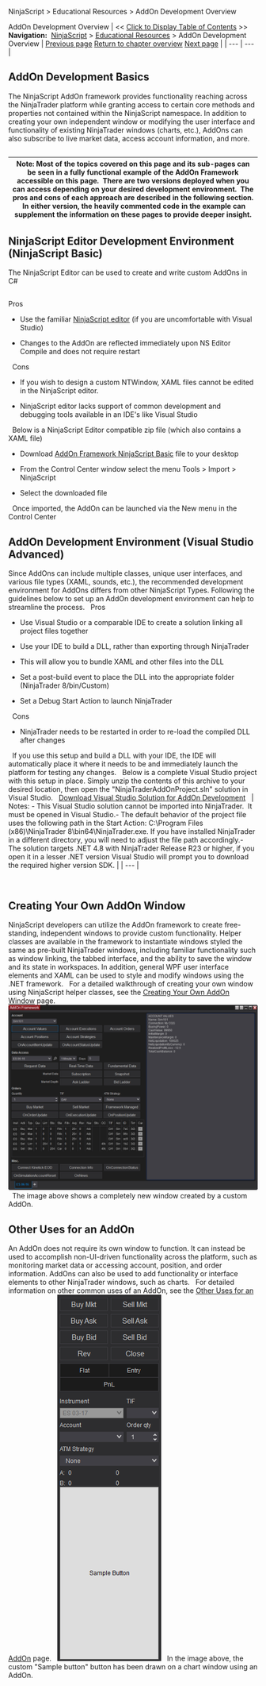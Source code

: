 ﻿
NinjaScript > Educational Resources > AddOn Development Overview

AddOn Development Overview
| << [Click to Display Table of Contents](addon_development_overview.md) >> **Navigation:**     [NinjaScript](ninjascript.md) > [Educational Resources](educational_resources.md) > AddOn Development Overview | [Previous page](educational_resources.md) [Return to chapter overview](educational_resources.md) [Next page](developing_add_ons.md) |
| --- | --- |
## AddOn Development Basics
The NinjaScript AddOn framework provides functionality reaching across the NinjaTrader platform while granting access to certain core methods and properties not contained within the NinjaScript namespace. In addition to creating your own independent window or modifying the user interface and functionality of existing NinjaTrader windows (charts, etc.), AddOns can also subscribe to live market data, access account information, and more. 
## 
| Note: Most of the topics covered on this page and its sub-pages can be seen in a fully functional example of the AddOn Framework accessible on this page.  There are two versions deployed when you can access depending on your desired development environment.  The pros and cons of each approach are described in the following section.  In either version, the heavily commented code in the example can supplement the information on these pages to provide deeper insight. |
| --- |

## 
## NinjaScript Editor Development Environment (NinjaScript Basic)
The NinjaScript Editor can be used to create and write custom AddOns in C#
## 
Pros
- Use the familiar [NinjaScript editor](editor.md) (if you are uncomfortable with Visual Studio)

- Changes to the AddOn are reflected immediately upon NS Editor Compile and does not require restart

 
Cons
- If you wish to design a custom NTWindow, XAML files cannot be edited in the NinjaScript editor.

- NinjaScript editor lacks support of common development and debugging tools available in an IDE's like Visual Studio

 
Below is a NinjaScript Editor compatible zip file (which also contains a XAML file)
- Download [AddOn Framework NinjaScript Basic](https://ninjatrader.com/support/helpGuides/nt8/samples/Addon_Framework_NinjaScript_Basic.zip) file to your desktop

- From the Control Center window select the menu Tools > Import > NinjaScript

- Select the downloaded file

 
Once imported, the AddOn can be launched via the New menu in the Control Center
## 
## AddOn Development Environment (Visual Studio Advanced)
Since AddOns can include multiple classes, unique user interfaces, and various file types (XAML, sounds, etc.), the recommended development environment for AddOns differs from other NinjaScript Types. Following the guidelines below to set up an AddOn development environment can help to streamline the process.
 
Pros
- Use Visual Studio or a comparable IDE to create a solution linking all project files together

- Use your IDE to build a DLL, rather than exporting through NinjaTrader

- This will allow you to bundle XAML and other files into the DLL

- Set a post-build event to place the DLL into the appropriate folder (NinjaTrader 8/bin/Custom)

- Set a Debug Start Action to launch NinjaTrader

 
Cons
- NinjaTrader needs to be restarted in order to re-load the compiled DLL after changes

 
If you use this setup and build a DLL with your IDE, the IDE will automatically place it where it needs to be and immediately launch the platform for testing any changes.
 
Below is a complete Visual Studio project with this setup in place. Simply unzip the contents of this archive to your desired location, then open the "NinjaTraderAddOnProject.sln" solution in Visual Studio.
 
[Download Visual Studio Solution for AddOn Development](https://ninjatrader.com/support/helpGuides/nt8/samples/NinjaTraderAddOnProject.zip)
 
| Notes:  - This Visual Studio solution cannot be imported into NinjaTrader.  It must be opened in Visual Studio.- The default behavior of the project file uses the following path in the Start Action: C:\\Program Files (x86)\\NinjaTrader 8\\bin64\\NinjaTrader.exe. If you have installed NinjaTrader in a different directory, you will need to adjust the file path accordingly.- The solution targets .NET 4.8 with NinjaTrader Release R23 or higher, if you open it in a lesser .NET version Visual Studio will prompt you to download the required higher version SDK. |
| --- |

 
## Creating Your Own AddOn Window
NinjaScript developers can utilize the AddOn framework to create free-standing, independent windows to provide custom functionality. Helper classes are available in the framework to instantiate windows styled the same as pre-built NinjaTrader windows, including familiar functionality such as window linking, the tabbed interface, and the ability to save the window and its state in workspaces. In addition, general WPF user interface elements and XAML can be used to style and modify windows using the .NET framework. 
 
For a detailed walkthrough of creating your own window using NinjaScript helper classes, see the [Creating Your Own AddOn Window](creating_your_own_addon_window.md) page.
 
![AddOnFrameWorkExample](addonframeworkexample.png)
 
The image above shows a completely new window created by a custom AddOn.
 
## Other Uses for an AddOn
An AddOn does not require its own window to function. It can instead be used to accomplish non-UI-driven functionality across the platform, such as monitoring market data or accessing account, position, and order information. AddOns can also be used to add functionality or interface elements to other NinjaTrader windows, such as charts. 
 
For detailed information on other common uses of an AddOn, see the [Other Uses for an AddOn](other_uses_for_an_addon.md) page.
 
![AddOnFrameWorkExample3](addonframeworkexample3.png)
 
In the image above, the custom "Sample button" button has been drawn on a chart window using an AddOn.
